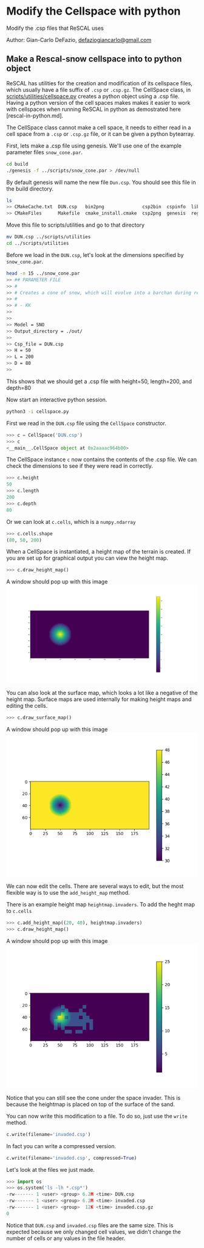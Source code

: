 # Modify the Cellspace with python

Modify the .csp files that ReSCAL uses

Author: Gian-Carlo DeFazio, defaziogiancarlo@gmail.com

## Make a Rescal-snow cellspace into to python object

ReSCAL has utilities for the creation and modification of its cellspace files,
which usually have a file suffix of `.csp` or `.csp.gz`.
The CellSpace class, in [scripts/utilities/cellspace.py](../scripts/utilities/cellspace.py) creates 
a python object using a .csp file. Having a python version of the cell spaces makes makes it easier to 
work with cellspaces when running ReSCAL in python as demostrated here [rescal-in-python.md].

The CellSpace class cannot make a cell space, it needs to either read in a cell space from a `.csp` or `.csp.gz`
file, or it can be given a python bytearray. 

First, lets make a .csp file using genesis.
We'll use one of the example parameter files `snow_cone.par`.

```bash
cd build
./genesis -f ../scripts/snow_cone.par > /dev/null
```

By default genesis will name the new file `Dun.csp`.
You should see this file in the build directory.

```bash
ls
>> CMakeCache.txt  DUN.csp   bin2png              csp2bin  cspinfo  lib        rescal
>> CMakeFiles      Makefile  cmake_install.cmake  csp2png  genesis  regenesis
```

Move this file to scripts/utilities and go to that directory
```bash
mv DUN.csp ../scripts/utilities
cd ../scripts/utilities
```

Before we load in the `DUN.csp`, let's look at the dimensions specified by `snow_cone.par`.
```bash
head -n 15 ../snow_cone.par
>> ## PARAMETER FILE
>> #
>> # Creates a cone of snow, which will evolve into a barchan during rescal-snow simulation
>> #
>> # - KK
>>
>>
>> Model = SNO
>> Output_directory = ./out/
>>
>> Csp_file = DUN.csp
>> H = 50
>> L = 200
>> D = 80
>>
```

This shows that we should get a .csp file with height=50, length=200, and depth=80

Now start an interactive python session.

```bash
python3 -i cellspace.py
```

First we read in the `DUN.csp` file using the `CellSpace` constructor.

```python
>>> c = CellSpace('DUN.csp')
>>> c
<__main__.CellSpace object at 0x2aaaac964b00>
```

The CellSpace instance `c` now contains the contents of the .csp file.
We can check the dimensions to see if they were read in correctly.
```python
>>> c.height
50
>>> c.length
200
>>> c.depth 
80
```

Or we can look at `c.cells`, which is a `numpy.ndarray`
```python
>>> c.cells.shape
(80, 50, 200)
```

When a CellSpace is instantiated, a height map of the terrain is created. If you are set up for graphical output
you can view the height map.
```python
>>> c.draw_height_map()
```

A window should pop up with this image
![](example_images/cellspace/snow_cone_height_map.png)

You can also look at the surface map, which looks a lot like a negative of the height map.
Surface maps are used internally for making height maps and editing the cells.

```python
>>> c.draw_surface_map()
```

A window should pop up with this image
![](example_images/cellspace/snow_cone_surface_map.png)

We can now edit the cells. There are several ways to edit, but the most flexible way is to use the 
`add_height_map` method.

There is an example height map `heightmap.invaders`.
To add the heght map to `c.cells`

```python
>>> c.add_height_map((20, 40), heightmap.invaders)
>>> c.draw_height_map()
```

A window should pop up with this image
![](example_images/cellspace/snow_cone_height_map_invaded.png)

Notice that you can still see the cone under the space invader. This is because the heightmap is
placed on top of the surface of the sand.

You can now write this modification to a file. To do so, just use the `write` method.
```python
c.write(filename='invaded.csp')
```

In fact you can write a compressed version.
```python
c.write(filename='invaded.csp', compressed=True)
```

Let's look at the files we just made.
```python
>>> import os
>>> os.system('ls -lh *.csp*')
-rw------- 1 <user> <group> 6.2M <time> DUN.csp
-rw------- 1 <user> <group> 6.2M <time> invaded.csp
-rw------- 1 <user> <group>  12K <time> invaded.csp.gz
0
```

Notice that `DUN.csp` and `invaded.csp` files are the same size.
This is expected because we only changed cell values, we didn't change 
the number of cells or any values in the file header.
